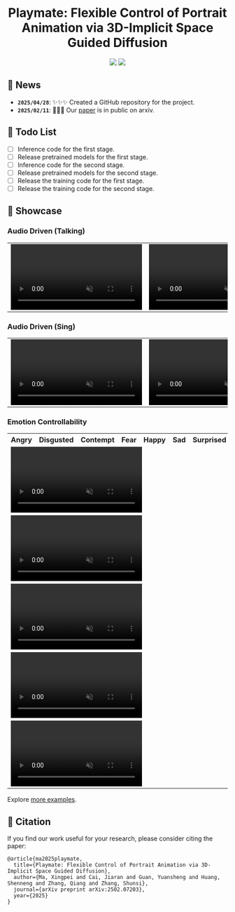 <h1 align="center">Playmate: Flexible Control of Portrait Animation via 3D-Implicit Space Guided Diffusion</h1>

<div align="center">
  <a href='https://arxiv.org/abs/2502.07203'><img src='https://img.shields.io/badge/Paper-Arxiv-red'></a>
  <a href='https://playmate111.github.io/'><img src='https://img.shields.io/badge/Project-HomePage-Green'></a>
</div>


## 📰 News

- **`2025/04/28`**: ✨✨✨ Created a GitHub repository for the project.
- **`2025/02/11`**: 🚀🚀🚀 Our [paper](https://arxiv.org/abs/2502.07203) is in public on arxiv.

## 📑 Todo List
- [ ] Inference code for the first stage.
- [ ] Release pretrained models for the first stage.
- [ ] Inference code for the second stage.
- [ ] Release pretrained models for the second stage.
- [ ] Release the training code for the first stage.
- [ ] Release the training code for the second stage.

## 📸 Showcase
### Audio Driven (Talking)

<table class="center">
    
<tr>
    <td width=30% style="border: none">
        <video controls loop src="https://github.com/user-attachments/assets/e6058adf-9a0c-430f-b00a-97ff1c2029fe" muted="false"></video>
    </td>
    <td width=30% style="border: none">
        <video controls loop src="https://github.com/user-attachments/assets/505d1c5d-5158-4221-bf33-c823083d46e5" muted="false"></video>
    </td>
    <td width=30% style="border: none">
        <video controls loop src="https://github.com/user-attachments/assets/00c407dd-5d88-400d-a5f4-d139960a72af" muted="false"></video>
    </td>
</tr>

</table>

### Audio Driven (Sing)

<table class="center">
    
<tr>
    <td width=30% style="border: none">
        <video controls loop src="https://github.com/user-attachments/assets/e53f9afa-82aa-42a9-b0a9-30ce5aff83f0" muted="false"></video>
    </td>
    <td width=30% style="border: none">
        <video controls loop src="https://github.com/user-attachments/assets/284afe10-a95d-4aef-87fe-89a89c8b1052" muted="false"></video>
    </td>
    <td width=30% style="border: none">
        <video controls loop src="https://github.com/user-attachments/assets/99457b6b-49dc-4709-b0e6-c58e63f3ecc2" muted="false"></video>
    </td>
</tr>

</table>

### Emotion Controllability
<table> 
    <tr>
        <th style="width:14.28%;">Angry</th>
        <th style="width:14.28%;">Disgusted</th>
        <th style="width:14.28%;">Contempt</th>
        <th style="width:14.28%;">Fear</th>
        <th style="width:14.28%;">Happy</th>
        <th style="width:14.28%;">Sad</th>
        <th style="width:14.28%;">Surprised</th>
    </tr>
    <tr>
        <td colspan="7">
            <video controls loop src="https://github.com/user-attachments/assets/55119d12-8a21-434b-8ea0-8cdecc17d99d" muted="false"></video>
        </td>
    </tr>
    <tr>
        <td colspan="7">
            <video controls loop src="https://github.com/user-attachments/assets/899507f0-fbe1-4ce8-9b57-f9d2105c3d64" muted="false"></video>
        </td>
    </tr>
    <tr>
        <td colspan="7">
            <video controls loop src="https://github.com/user-attachments/assets/79181db1-bae6-42d4-8308-ac33ef85751a" muted="false"></video>
        </td>
    </tr>
    <tr>
        <td colspan="7">
            <video controls loop src="https://github.com/user-attachments/assets/2c761809-ea64-477b-bb5d-0c99e179ebdf" muted="false"></video>
        </td>
    </tr>
    <tr>
        <td colspan="7">
            <video controls loop src="https://github.com/user-attachments/assets/af2b68f5-1096-4301-aaf7-c3171b84393c" muted="false"></video>
        </td>
    </tr>
</table>

Explore [more examples](https://playmate111.github.io/).


## 📝 Citation

If you find our work useful for your research, please consider citing the paper:

```
@article{ma2025playmate,
  title={Playmate: Flexible Control of Portrait Animation via 3D-Implicit Space Guided Diffusion},
  author={Ma, Xingpei and Cai, Jiaran and Guan, Yuansheng and Huang, Shenneng and Zhang, Qiang and Zhang, Shunsi},
  journal={arXiv preprint arXiv:2502.07203},
  year={2025}
}
```
